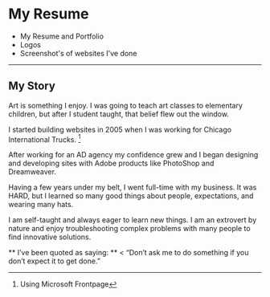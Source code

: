 # My Resume

- My Resume and Portfolio
- Logos
- Screenshot's of websites I've done

---

## My Story

Art is something I enjoy. I was going to teach art classes to elementary children, but after I student taught, that belief flew out the window.

I started building websites in 2005 when I was working for Chicago International Trucks. [^1]

After working for an AD agency my confidence grew and I began designing and developing sites with Adobe products like PhotoShop and Dreamweaver.

Having a few years under my belt, I went full-time with my business. It was HARD, but I learned so many good things about people, expectations, and wearing many hats.

I am self-taught and always eager to learn new things.  I am an extrovert by nature and enjoy troubleshooting complex problems with many people to find innovative solutions. 

** I’ve been quoted as saying: **
< “Don’t ask me to do something if you don’t expect it to get done.”

[^1]: Using Microsoft Frontpage